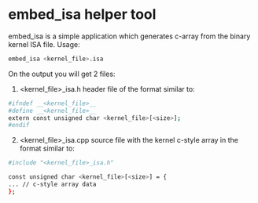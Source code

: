 # embed_isa helper tool

embed_isa is a simple application which generates c-array from the binary kernel ISA file. Usage:
```sh
embed_isa <kernel_file>.isa
```
On the output you will get 2 files:
1. <kernel_file>_isa.h header file of the format similar to:
```sh
#ifndef __<kernel_file>__
#define __<kernel_file>__
extern const unsigned char <kernel_file>[<size>];
#endif
```
2. <kernel_file>_isa.cpp source file with the kernel c-style array in the format similar to:
```sh
#include "<kernel_file>_isa.h"

const unsigned char <kernel_file>[<size>] = {
... // c-style array data
};
```
